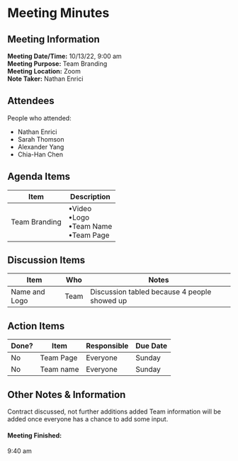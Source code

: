 # Meeting Minutes
## Meeting Information
**Meeting Date/Time:** 10/13/22, 9:00 am  
**Meeting Purpose:** Team Branding  
**Meeting Location:** Zoom  
**Note Taker:** Nathan Enrici

## Attendees
People who attended:
- Nathan Enrici
- Sarah Thomson
- Alexander Yang
- Chia-Han Chen

## Agenda Items

Item | Description
---- | ----
Team Branding | •Video <br>•Logo <br>•Team Name <br>•Team Page 

## Discussion Items
Item | Who | Notes |
---- | ---- | ---- |
Name and Logo|Team|Discussion tabled because 4 people showed up|


## Action Items
| Done? | Item | Responsible | Due Date |
| ---- | ---- | ---- | ---- |
|No|Team Page|Everyone|Sunday|
|No|Team name|Everyone|Sunday|

## Other Notes & Information
Contract discussed, not further additions added
Team information will be added once everyone has a chance to add some input.

#### Meeting Finished:
9:40 am
